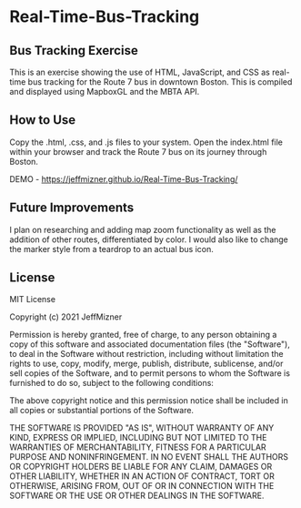 # Real-Time-Bus-Tracking
## Bus Tracking Exercise
This is an exercise showing the use of HTML, JavaScript, and CSS as real-time bus tracking for the Route 7 bus in downtown Boston. This is compiled and displayed using MapboxGL and the MBTA API. 

## How to Use
Copy the .html, .css, and .js files to your system. Open the index.html file within your browser and track the Route 7 bus on its journey through Boston.

DEMO - https://jeffmizner.github.io/Real-Time-Bus-Tracking/

## Future Improvements
I plan on researching and adding map zoom functionality as well as the addition of other routes, differentiated by color. I would also like to change the marker style from a teardrop to an actual bus icon.

## License
MIT License

Copyright (c) 2021 JeffMizner

Permission is hereby granted, free of charge, to any person obtaining a copy
of this software and associated documentation files (the "Software"), to deal
in the Software without restriction, including without limitation the rights
to use, copy, modify, merge, publish, distribute, sublicense, and/or sell
copies of the Software, and to permit persons to whom the Software is
furnished to do so, subject to the following conditions:

The above copyright notice and this permission notice shall be included in all
copies or substantial portions of the Software.

THE SOFTWARE IS PROVIDED "AS IS", WITHOUT WARRANTY OF ANY KIND, EXPRESS OR
IMPLIED, INCLUDING BUT NOT LIMITED TO THE WARRANTIES OF MERCHANTABILITY,
FITNESS FOR A PARTICULAR PURPOSE AND NONINFRINGEMENT. IN NO EVENT SHALL THE
AUTHORS OR COPYRIGHT HOLDERS BE LIABLE FOR ANY CLAIM, DAMAGES OR OTHER
LIABILITY, WHETHER IN AN ACTION OF CONTRACT, TORT OR OTHERWISE, ARISING FROM,
OUT OF OR IN CONNECTION WITH THE SOFTWARE OR THE USE OR OTHER DEALINGS IN THE
SOFTWARE.

